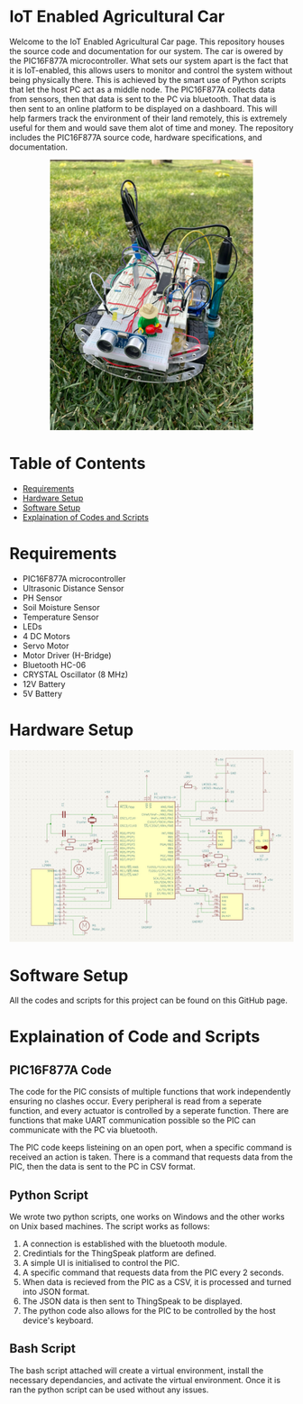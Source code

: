 # IoT Enabled Agricultural Car
Welcome to the IoT Enabled Agricultural Car page. This repository houses the source code and documentation for our system. The car is owered by the PIC16F877A microcontroller. What sets our system apart is the fact that it is IoT-enabled, this allows users to monitor and control the system without being physically there. This is achieved by the smart use of Python scripts that let the host PC act as a middle node. The PIC16F877A collects data from sensors, then that data is sent to the PC via bluetooth. That data is then sent to an online platform to be displayed on a dashboard. This will help farmers track the environment of their land remotely, this is extremely useful for them and would save them alot of time and money. The repository includes the PIC16F877A source code, hardware specifications, and documentation. 


<p align="center">
  <img src="Pictures\Porject.jpeg" alt="Image" width="360"/>
</p>


# Table of Contents
- <span style="color:blue">[Requirements](#requirements)</span>
- <span style="color:blue">[Hardware Setup](#hardware-setup)</span>
- <span style="color:blue">[Software Setup](#software-setup)</span>
- <span style="color:blue">[Explaination of Codes and Scripts](#Explaination-of-Code-and-Scripts)</span>

# Requirements
- PIC16F877A microcontroller
- Ultrasonic Distance Sensor
- PH Sensor
- Soil Moisture Sensor
- Temperature Sensor
- LEDs
- 4 DC Motors
- Servo Motor
- Motor Driver (H-Bridge)
- Bluetooth HC-06
- CRYSTAL Oscillator (8 MHz)
- 12V Battery
- 5V Battery

# Hardware Setup
![Hardware Setup](Pictures/Schematic.jpg)


# Software Setup
All the codes and scripts for this project can be found on this GitHub page. 

# Explaination of Code and Scripts

## PIC16F877A Code
The code for the PIC consists of multiple functions that work independently ensuring no clashes occur. Every peripheral is read from a seperate function, and every actuator is controlled by a seperate function. There are functions that make UART communication possible so the PIC can communicate with the PC via bluetooth. 

The PIC code keeps listeining on an open port, when a specific command is received an action is taken. There is a command that requests data from the PIC, then the data is sent to the PC in CSV format. 

## Python Script
We wrote two python scripts, one works on Windows and the other works on Unix based machines. The script works as follows:
1) A connection is established with the bluetooth module.
2) Credintials for the ThingSpeak platform are defined.
3) A simple UI is initialised to control the PIC.
4) A specific command that requests data from the PIC every 2 seconds.
5) When data is recieved from the PIC as a CSV, it is processed and turned into JSON format.
6) The JSON data is then sent to ThingSpeak to be displayed.
7) The python code also allows for the PIC to be controlled by the host device's keyboard.

## Bash Script
The bash script attached will create a virtual environment, install the necessary dependancies, and activate the virtual environment. Once it is ran the python script can be used without any issues.
